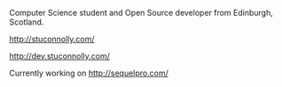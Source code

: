 


Computer Science student and Open Source developer from Edinburgh, Scotland. 

http://stuconnolly.com/

http://dev.stuconnolly.com/

Currently working on http://sequelpro.com/